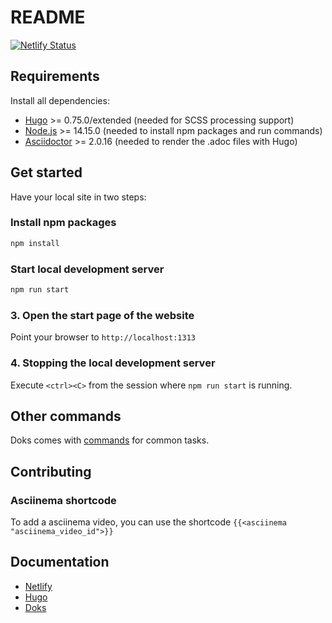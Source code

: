 # README

[![Netlify Status](https://api.netlify.com/api/v1/badges/5aa3d179-6a7a-41c4-8f31-b201badf0a39/deploy-status)](https://app.netlify.com/sites/amazing-golick-2d0138/deploys)

## Requirements

Install all dependencies:

- [Hugo](https://gohugo.io/getting-started/installing/) >= 0.75.0/extended (needed for SCSS processing support)
- [Node.js](https://nodejs.org/) >= 14.15.0 (needed to install npm packages and run commands)
- [Asciidoctor](https://asciidoctor.org/) >= 2.0.16 (needed to render the .adoc files with Hugo)

## Get started

Have your local site in two steps:

### Install npm packages

```bash
npm install
```

### Start local development server

```bash
npm run start
```

### 3. Open the start page of the website

Point your browser to `http://localhost:1313`

### 4. Stopping the local development server

Execute `<ctrl><C>` from the session where `npm run start` is running.

## Other commands

Doks comes with [commands](https://getdoks.org/docs/prologue/commands/) for common tasks.

## Contributing

### Asciinema shortcode

To add a asciinema video, you can use the shortcode  `{{<asciinema "asciinema_video_id">}}`


## Documentation

- [Netlify](https://docs.netlify.com/)
- [Hugo](https://gohugo.io/documentation/)
- [Doks](https://getdoks.org/)

